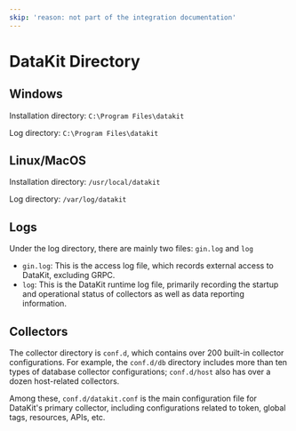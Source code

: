 ```yaml
---
skip: 'reason: not part of the integration documentation'
---
```


# DataKit Directory

## Windows

Installation directory: `C:\Program Files\datakit`

Log directory: `C:\Program Files\datakit`

## Linux/MacOS

Installation directory: `/usr/local/datakit`

Log directory: `/var/log/datakit`

## Logs

Under the log directory, there are mainly two files: `gin.log` and `log`

- `gin.log`: This is the access log file, which records external access to DataKit, excluding GRPC.
- `log`: This is the DataKit runtime log file, primarily recording the startup and operational status of collectors as well as data reporting information.

## Collectors

The collector directory is `conf.d`, which contains over 200 built-in collector configurations. For example, the `conf.d/db` directory includes more than ten types of database collector configurations; `conf.d/host` also has over a dozen host-related collectors.

Among these, `conf.d/datakit.conf` is the main configuration file for DataKit's primary collector, including configurations related to token, global tags, resources, APIs, etc.

